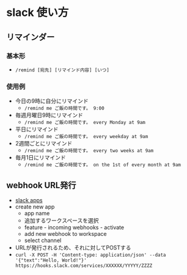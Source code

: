 # slack 使い方

## リマインダー
### 基本形
- `/remind [宛先] [リマインド内容] [いつ]`
### 使用例
- 今日の9時に自分にリマインド
  - `/remind me ご飯の時間です。 9:00`
- 毎週月曜日9時にリマインド
  - `/remind me ご飯の時間です。 every Monday at 9am`
- 平日にリマインド
  - `/remind me ご飯の時間です。 every weekday at 9am`
- 2週間ごとにリマインド
  - `/remind me ご飯の時間です。 every two weeks at 9am`
- 毎月1日にリマインド
  - `/remind me ご飯の時間です。 on the 1st of every month at 9am`

## webhook URL発行
- [slack apps](https://api.slack.com/apps)
- create new app
  - app name
  - 追加するワークスペースを選択
  - feature - incoming webhooks - activate
  - add new webhook to workspace
  - select channel
- URLが発行されるため、それに対してPOSTする
- `curl -X POST -H 'Content-type: application/json' --data '{"text":"Hello, World!"}' https://hooks.slack.com/services/XXXXXX/YYYYY/ZZZZ`